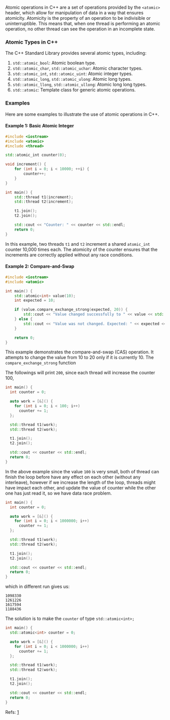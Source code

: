 Atomic operations in C++ are a set of operations provided by the `<atomic>` header, which allow for manipulation of data in a way that ensures atomicity. Atomicity is the property of an operation to be indivisible or uninterruptible. This means that, when one thread is performing an atomic operation, no other thread can see the operation in an incomplete state.

### Atomic Types in C++

The C++ Standard Library provides several atomic types, including:

1. `std::atomic_bool`: Atomic boolean type.
2. `std::atomic_char`, `std::atomic_uchar`: Atomic character types.
3. `std::atomic_int`, `std::atomic_uint`: Atomic integer types.
4. `std::atomic_long`, `std::atomic_ulong`: Atomic long types.
5. `std::atomic_llong`, `std::atomic_ullong`: Atomic long long types.
6. `std::atomic`: Template class for generic atomic operations.

### Examples

Here are some examples to illustrate the use of atomic operations in C++.

#### Example 1: Basic Atomic Integer

```cpp
#include <iostream>
#include <atomic>
#include <thread>

std::atomic_int counter(0);

void increment() {
    for (int i = 0; i < 10000; ++i) {
        counter++;
    }
}

int main() {
    std::thread t1(increment);
    std::thread t2(increment);

    t1.join();
    t2.join();

    std::cout << "Counter: " << counter << std::endl;
    return 0;
}
```

In this example, two threads `t1` and `t2` increment a shared `atomic_int` counter 10,000 times each. The atomicity of the counter ensures that the increments are correctly applied without any race conditions.

#### Example 2: Compare-and-Swap

```cpp
#include <iostream>
#include <atomic>

int main() {
    std::atomic<int> value(10);
    int expected = 10;

    if (value.compare_exchange_strong(expected, 20)) {
        std::cout << "Value changed successfully to " << value << std::endl;
    } else {
        std::cout << "Value was not changed. Expected: " << expected << ", but got: " << value << std::endl;
    }

    return 0;
}
```

This example demonstrates the compare-and-swap (CAS) operation. It attempts to change the value from 10 to 20 only if it is currently 10. The `compare_exchange_strong` function

The followings will print `200`, since each thread will increase the counter 100,
```cpp
int main() {
  int counter = 0;

  auto work = [&]() {
    for (int i = 0; i < 100; i++)
      counter += 1;
  };

  std::thread t1(work);
  std::thread t2(work);

  t1.join();
  t2.join();

  std::cout << counter << std::endl;
  return 0;
}
```

In the above example since the value `100` is very small, both of thread can finish the loop before have any effect on each other (without any interleave), 
however if we increase the length of the loop, threads might have impact each other, and update the value of counter while the other one has just read it, 
so we have data race problem.

```cpp
int main() {
  int counter = 0;

  auto work = [&]() {
    for (int i = 0; i < 1000000; i++)
      counter += 1;
  };

  std::thread t1(work);
  std::thread t2(work);

  t1.join();
  t2.join();

  std::cout << counter << std::endl;
  return 0;
}
```
which in different run gives us:

```
1098330
1261226
1617594
1188436
```


The solution is to make the `counter` of type `std::atomic<int>;`


```cpp
int main() {
  std::atomic<int> counter = 0;

  auto work = [&]() {
    for (int i = 0; i < 1000000; i++)
      counter += 1;
  };

  std::thread t1(work);
  std::thread t2(work);

  t1.join();
  t2.join();

  std::cout << counter << std::endl;
  return 0;
}
```

Refs: [1](https://www.youtube.com/watch?v=ZWjVa1kfE7c)
